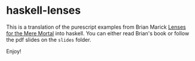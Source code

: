 # haskell-lenses

This is a translation of the purescript examples from Brian Marick [Lenses for the Mere Mortal](https://leanpub.com/lenses) into haskell.
You can either read Brian's book or follow the pdf slides on the `slides` folder.

Enjoy!

